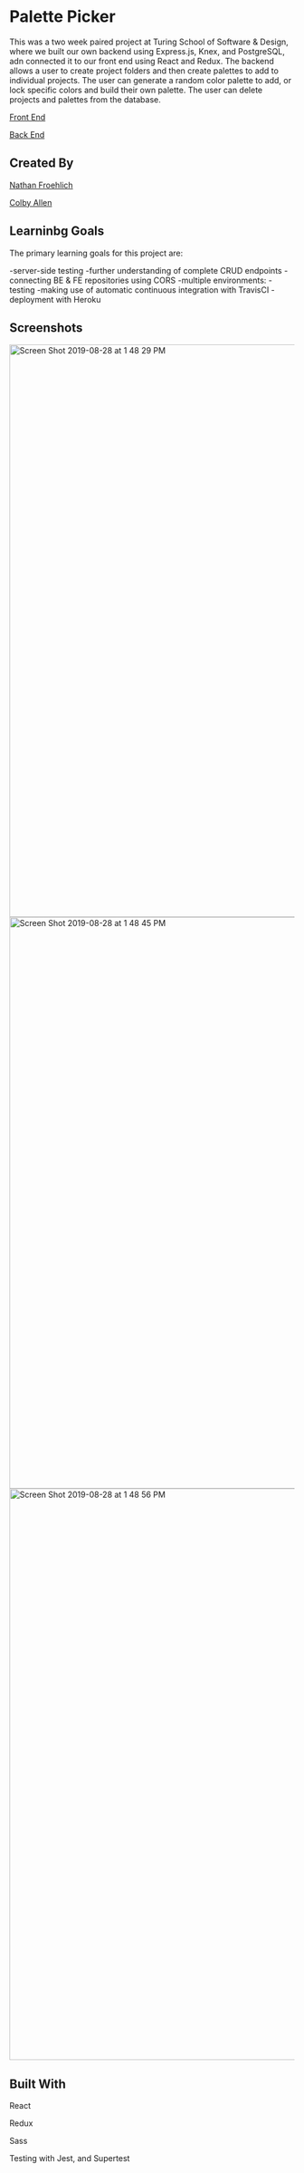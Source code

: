 # Palette Picker

This was a two week paired project at Turing School of Software & Design, where we built our own backend using Express.js, Knex, and PostgreSQL, adn connected it to our front end using React and Redux. The backend allows a user to create project folders and then create palettes to add to individual projects. The user can generate a random color palette to add, or lock specific colors and build their own palette. The user can delete projects and palettes from the database.

[Front End](https://the-palette-picker-fe.herokuapp.com)

[Back End](https://the-palette-picker.herokuapp.com/)

## Created By

[Nathan Froehlich](https://github.com/Nathan-Froeh)

[Colby Allen](https://github.com/colbyallen012)

## Learninbg Goals

The primary learning goals for this project are:

-server-side testing
-further understanding of complete CRUD endpoints
-connecting BE & FE repositories using CORS
-multiple environments:
-testing
-making use of automatic continuous integration with TravisCI
-deployment with Heroku

## Screenshots

<img width="1011" alt="Screen Shot 2019-08-28 at 1 48 29 PM" src="https://user-images.githubusercontent.com/43159025/63887722-9dbbfc00-c99a-11e9-828c-3a003014a6b7.png">

<img width="1009" alt="Screen Shot 2019-08-28 at 1 48 45 PM" src="https://user-images.githubusercontent.com/43159025/63887731-a6143700-c99a-11e9-90a0-83cebf576e06.png">

<img width="1009" alt="Screen Shot 2019-08-28 at 1 48 56 PM" src="https://user-images.githubusercontent.com/43159025/63887744-af050880-c99a-11e9-9a0d-ccabff20fec8.png">

## Built With

React

Redux

Sass

Testing with Jest, and Supertest


